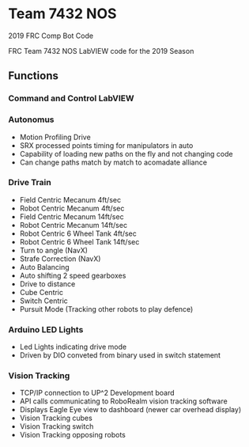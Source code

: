 # Team 7432 NOS
2019 FRC Comp Bot Code

FRC Team 7432 NOS LabVIEW code for the 2019 Season

## Functions
### Command and Control LabVIEW  <br />
### Autonomus
- Motion Profiling Drive
- SRX processed points timing for manipulators in auto
- Capability of loading new paths on the fly and not changing code
- Can change paths match by match to acomadate alliance
### Drive Train 
- Field Centric Mecanum 4ft/sec <br />
- Robot Centric Mecanum 4ft/sec <br />
-  Field Centric Mecanum 14ft/sec <br />
-  Robot Centric Mecanum 14ft/sec <br />
-  Robot Centric 6 Wheel Tank 4ft/sec <br />
-  Robot Centric 6 Wheel Tank 14ft/sec <br />
-  Turn to angle (NavX) <br />
-  Strafe Correction (NavX) <br />
-  Auto Balancing <br />
-  Auto shifting 2 speed gearboxes <br />
-  Drive to distance <br />
-  Cube Centric<br />
-  Switch Centric<br />
-  Pursuit Mode (Tracking other robots to play defence)<br />
### Arduino LED Lights
- Led Lights indicating drive mode <br />
- Driven by DIO conveted from binary used in switch statement <br />
### Vision Tracking
- TCP/IP connection to UP^2 Development board <br />
- API calls communicating to RoboRealm vision tracking software <br />
- Displays Eagle Eye view to dashboard (newer car overhead display) <br />
- Vision Tracking cubes <br />
- Vision Tracking switch <br />
- Vision Tracking opposing robots <br />
